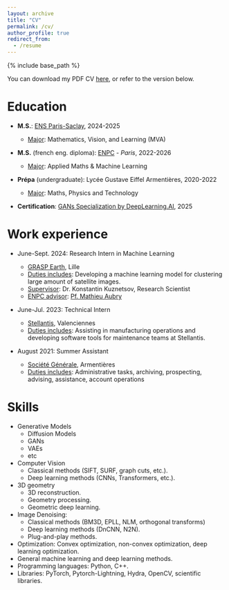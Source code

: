 ```yaml
---
layout: archive
title: "CV"
permalink: /cv/
author_profile: true
redirect_from:
  - /resume
---
```


{% include base_path %}


You can download my PDF CV [here](/files/CV_Mathis_Wauquiez.pdf), or refer to the version below.

Education
======
* **M.S.**: [ENS Paris-Saclay](https://www.master-mva.com), 2024-2025
  * <u>Major</u>: Mathematics, Vision, and Learning (MVA)
* **M.S.** (french eng. diploma): [ENPC](https://ecoledesponts.fr/en) - *Paris*, 2022-2026
  * <u>Major</u>: Applied Maths & Machine Learning
* **Prépa** (undergraduate): Lycée Gustave Eiffel Armentières, 2020-2022
  * <u>Major</u>: Maths, Physics and Technology
  
* **Certification**: [GANs Specialization by DeepLearning.AI](https://www.coursera.org/account/accomplishments/specialization/STNCSAF6BNCR), 2025


Work experience
======
* June-Sept. 2024: Research Intern in Machine Learning
  * [GRASP Earth](https://www.grasp-earth.com), Lille
  * <u>Duties includes</u>: Developing a machine learning model for clustering large amount of satellite images.
  * <u>Supervisor</u>: Dr. Konstantin Kuznetsov, Research Scientist
  * <u>ENPC advisor</u>: [Pf. Mathieu Aubry](https://mathieuaubry.github.io)

* June-Jul. 2023: Technical Intern
  * [Stellantis](https://www.stellantis.com/en), Valenciennes
  * <u>Duties includes</u>: Assisting in manufacturing operations and developing software tools for maintenance teams at Stellantis.

* August 2021: Summer Assistant
  * [Société Générale](https://www.societegenerale.com/en), Armentières
  * <u>Duties includes</u>: Administrative tasks, archiving, prospecting, advising, assistance, account operations
  
Skills
======
* Generative Models
  * Diffusion Models
  * GANs
  * VAEs
  * etc
* Computer Vision
  * Classical methods (SIFT, SURF, graph cuts, etc.).
  * Deep learning methods (CNNs, Transformers, etc.).
* 3D geometry
  * 3D reconstruction.
  * Geometry processing.
  * Geometric deep learning.
* Image Denoising:
  * Classical methods (BM3D, EPLL, NLM, orthogonal transforms)
  * Deep learning methods (DnCNN, N2N).
  * Plug-and-play methods.
* Optimization: Convex optimization, non-convex optimization, deep learning optimization.
* General machine learning and deep learning methods.
* Programming languages: Python, C++.
* Libraries: PyTorch, Pytorch-Lightning, Hydra, OpenCV, scientific libraries.

